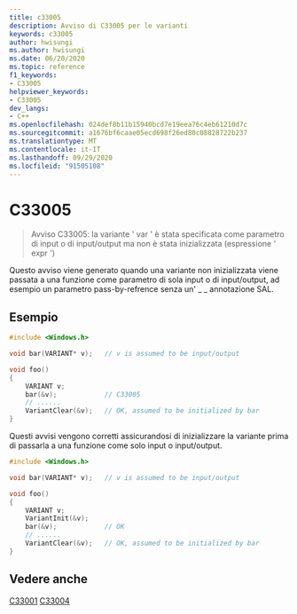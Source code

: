```yaml
---
title: c33005
description: Avviso di C33005 per le varianti
keywords: c33005
author: hwisungi
ms.author: hwisungi
ms.date: 06/20/2020
ms.topic: reference
f1_keywords:
- C33005
helpviewer_keywords:
- C33005
dev_langs:
- C++
ms.openlocfilehash: 024def8b11b15940bcd7e19eea76c4eb61210d7c
ms.sourcegitcommit: a1676bf6caae05ecd698f26ed80c08828722b237
ms.translationtype: MT
ms.contentlocale: it-IT
ms.lasthandoff: 09/29/2020
ms.locfileid: "91505108"
---
```

# <a name="c33005"></a>C33005

> Avviso C33005: la variante ' var ' è stata specificata come parametro di input o di input/output ma non è stata inizializzata (espressione ' expr ')

Questo avviso viene generato quando una variante non inizializzata viene passata a una funzione come parametro di sola input o di input/output, ad esempio un parametro pass-by-refrence senza un' \_ \_ annotazione SAL.

## <a name="example"></a>Esempio

```cpp
#include <Windows.h>

void bar(VARIANT* v);   // v is assumed to be input/output

void foo()
{
    VARIANT v;
    bar(&v);            // C33005
    // ......
    VariantClear(&v);   // OK, assumed to be initialized by bar
}
```

Questi avvisi vengono corretti assicurandosi di inizializzare la variante prima di passarla a una funzione come solo input o input/output.

```cpp
#include <Windows.h>

void bar(VARIANT* v);   // v is assumed to be input/output

void foo()
{
    VARIANT v;
    VariantInit(&v);
    bar(&v);            // OK
    // ......
    VariantClear(&v);   // OK, assumed to be initialized by bar
}
```

## <a name="see-also"></a>Vedere anche

[C33001](./c33001.md) 
 [C33004](./c33004.md)
